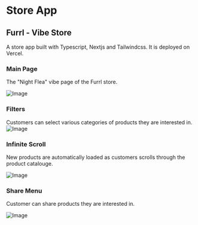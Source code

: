 # Store App
## Furrl - Vibe Store

A store app built with Typescript, Nextjs and Tailwindcss. It is deployed on Vercel.

### Main Page

The "Night Flea" vibe page of the Furrl store.

![Image](res/store_main.png)

### Filters

Customers can select various categories of products they are interested in.
![Image](res/store_filter.png)

### Infinite Scroll

New products are automatically loaded as customers scrolls through the product catalouge. 

![Image](res/store_infinite_scroll.png)


### Share Menu

Customer can share products they are interested in. 

![Image](res/store_share.png)
